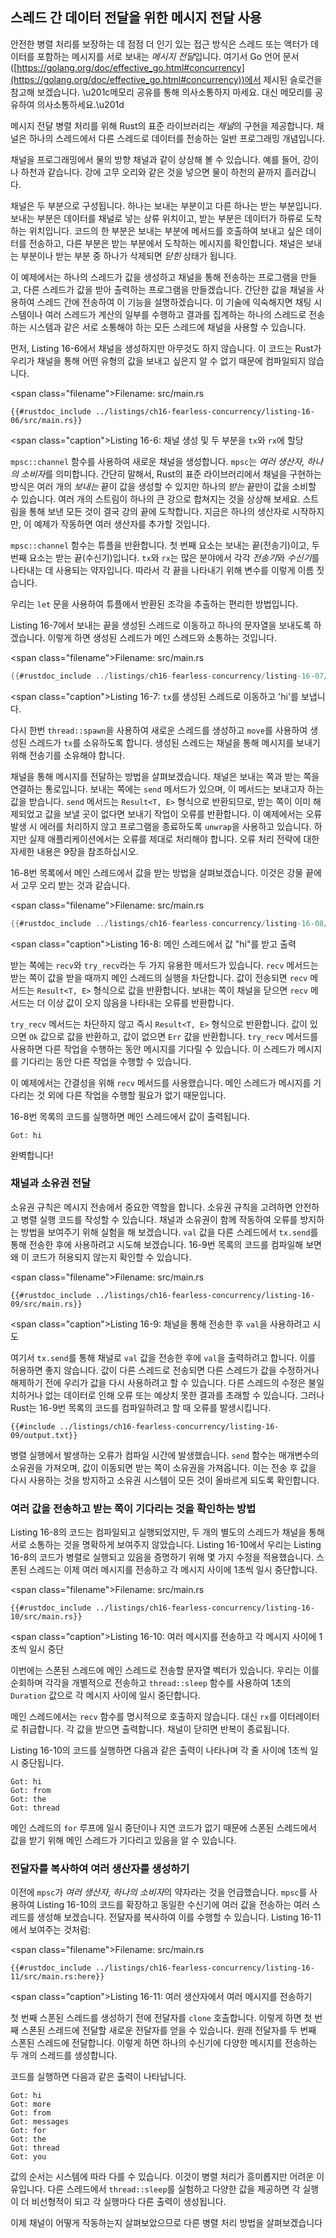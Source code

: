 ## 스레드 간 데이터 전달을 위한 메시지 전달 사용

 안전한 병렬 처리를 보장하는 데 점점 더 인기 있는 접근 방식은 스레드 또는 액터가 데이터를 포함하는 메시지를 서로 보내는 *메시지 전달*입니다. 여기서 Go 언어 문서 ([https://golang.org/doc/effective_go.html#concurrency](https://golang.org/doc/effective_go.html#concurrency))에서 제시된 슬로건을 참고해 보겠습니다.
\u201c메모리 공유를 통해 의사소통하지 마세요. 대신 메모리를 공유하여 의사소통하세요.\u201d

메시지 전달 병렬 처리를 위해 Rust의 표준 라이브러리는 *채널*의 구현을 제공합니다. 채널은 하나의 스레드에서 다른 스레드로 데이터를 전송하는 일반 프로그래밍 개념입니다.

채널을 프로그래밍에서 물의 방향 채널과 같이 상상해 볼 수 있습니다. 예를 들어, 강이나 하천과 같습니다. 강에 고무 오리와 같은 것을 넣으면 물이 하천의 끝까지 흘러갑니다.

채널은 두 부분으로 구성됩니다. 하나는 보내는 부분이고 다른 하나는 받는 부분입니다. 보내는 부분은 데이터를 채널로 넣는 상류 위치이고, 받는 부분은 데이터가 하류로 도착하는 위치입니다. 코드의 한 부분은 보내는 부분에 메서드를 호출하여 보내고 싶은 데이터를 전송하고, 다른 부분은 받는 부분에서 도착하는 메시지를 확인합니다. 채널은 보내는 부분이나 받는 부분 중 하나가 삭제되면 *닫힌* 상태가 됩니다.

이 예제에서는 하나의 스레드가 값을 생성하고 채널을 통해 전송하는 프로그램을 만들고, 다른 스레드가 값을 받아 출력하는 프로그램을 만들겠습니다. 간단한 값을 채널을 사용하여 스레드 간에 전송하여 이 기능을 설명하겠습니다. 이 기술에 익숙해지면 채팅 시스템이나 여러 스레드가 계산의 일부를 수행하고 결과를 집계하는 하나의 스레드로 전송하는 시스템과 같은 서로 소통해야 하는 모든 스레드에 채널을 사용할 수 있습니다.

먼저, Listing 16-6에서 채널을 생성하지만 아무것도 하지 않습니다. 이 코드는 Rust가 우리가 채널을 통해 어떤 유형의 값을 보내고 싶은지 알 수 없기 때문에 컴파일되지 않습니다.

<span class=\"filename\">Filename: src/main.rs</span>

```rust,ignore,does_not_compile
{{#rustdoc_include ../listings/ch16-fearless-concurrency/listing-16-06/src/main.rs}}
```

<span class=\"caption\">Listing 16-6: 채널 생성 및 두 부분을 `tx`와 `rx`에 할당</span>

`mpsc::channel` 함수를 사용하여 새로운 채널을 생성합니다. `mpsc`는 *여러 생산자, 하나의 소비자*를 의미합니다. 간단히 말해서, Rust의 표준 라이브러리에서 채널을 구현하는 방식은 여러 개의 *보내는* 끝이 값을 생성할 수 있지만 하나의 *받는* 끝만이 값을 소비할 수 있습니다. 여러 개의 스트림이 하나의 큰 강으로 합쳐지는 것을 상상해 보세요. 스트림을 통해 보낸 모든 것이 결국 강의 끝에 도착합니다. 지금은 하나의 생산자로 시작하지만, 이 예제가 작동하면 여러 생산자를 추가할 것입니다.

`mpsc::channel` 함수는 튜플을 반환합니다. 첫 번째 요소는 보내는 끝(전송기)이고, 두 번째 요소는 받는 끝(수신기)입니다. `tx`와 `rx`는 많은 분야에서 각각 *전송기*와 *수신기*를 나타내는 데 사용되는 약자입니다. 따라서 각 끝을 나타내기 위해 변수를 이렇게 이름 짓습니다.

우리는 `let` 문을 사용하여 튜플에서 반환된 조각을 추출하는 편리한 방법입니다.

Listing 16-7에서 보내는 끝을 생성된 스레드로 이동하고 하나의 문자열을 보내도록 하겠습니다. 이렇게 하면 생성된 스레드가 메인 스레드와 소통하는 것입니다.

<span class=\"filename\">Filename: src/main.rs</span>

```rust
{{#rustdoc_include ../listings/ch16-fearless-concurrency/listing-16-07/src/main.rs}}
```

<span class=\"caption\">Listing 16-7: `tx`를 생성된 스레드로 이동하고 'hi'를 보냅니다.</span>

다시 한번 `thread::spawn`을 사용하여 새로운 스레드를 생성하고 `move`를 사용하여 생성된 스레드가 `tx`를 소유하도록 합니다. 생성된 스레드는 채널을 통해 메시지를 보내기 위해 전송기를 소유해야 합니다.

채널을 통해 메시지를 전달하는 방법을 살펴보겠습니다. 채널은 보내는 쪽과 받는 쪽을 연결하는 통로입니다. 보내는 쪽에는 `send` 메서드가 있으며, 이 메서드는 보내고자 하는 값을 받습니다. `send` 메서드는 `Result<T, E>` 형식으로 반환되므로, 받는 쪽이 이미 해제되었고 값을 보낼 곳이 없다면 보내기 작업이 오류를 반환합니다. 이 예제에서는 오류 발생 시 에러를 처리하지 않고 프로그램을 종료하도록 `unwrap`을 사용하고 있습니다. 하지만 실제 애플리케이션에서는 오류를 제대로 처리해야 합니다. 오류 처리 전략에 대한 자세한 내용은 9장을 참조하십시오.

16-8번 목록에서 메인 스레드에서 값을 받는 방법을 살펴보겠습니다. 이것은 강물 끝에서 고무 오리 받는 것과 같습니다.

<span class=\"filename\">Filename: src/main.rs</span>

```rust
{{#rustdoc_include ../listings/ch16-fearless-concurrency/listing-16-08/src/main.rs}}
```

<span class=\"caption\">Listing 16-8: 메인 스레드에서 값 "hi"를 받고 출력</span>

받는 쪽에는 `recv`와 `try_recv`라는 두 가지 유용한 메서드가 있습니다. `recv` 메서드는 받는 쪽이 값을 받을 때까지 메인 스레드의 실행을 차단합니다. 값이 전송되면 `recv` 메서드는 `Result<T, E>` 형식으로 값을 반환합니다. 보내는 쪽이 채널을 닫으면 `recv` 메서드는 더 이상 값이 오지 않음을 나타내는 오류를 반환합니다.

`try_recv` 메서드는 차단하지 않고 즉시 `Result<T, E>` 형식으로 반환합니다. 값이 있으면 `Ok` 값으로 값을 반환하고, 값이 없으면 `Err` 값을 반환합니다. `try_recv` 메서드를 사용하면 다른 작업을 수행하는 동안 메시지를 기다릴 수 있습니다. 이 스레드가 메시지를 기다리는 동안 다른 작업을 수행할 수 있습니다.

이 예제에서는 간결성을 위해 `recv` 메서드를 사용했습니다. 메인 스레드가 메시지를 기다리는 것 외에 다른 작업을 수행할 필요가 없기 때문입니다.

16-8번 목록의 코드를 실행하면 메인 스레드에서 값이 출력됩니다.

<!-- 출력을 추출하지 않음. 출력의 변화는 중요하지 않으며, 컴파일러의 변화보다는 스레드가 다르게 실행되는 것 때문입니다. -->

```text
Got: hi
```

완벽합니다!

### 채널과 소유권 전달

소유권 규칙은 메시지 전송에서 중요한 역할을 합니다. 소유권 규칙을 고려하면 안전하고 병렬 실행 코드를 작성할 수 있습니다. 채널과 소유권이 함께 작동하여 오류를 방지하는 방법을 보여주기 위해 실험을 해 보겠습니다. `val` 값을 다른 스레드에서 `tx.send`를 통해 전송한 후에 사용하려고 시도해 보겠습니다. 16-9번 목록의 코드를 컴파일해 보면 왜 이 코드가 허용되지 않는지 확인할 수 있습니다.

<span class=\"filename\">Filename: src/main.rs</span>

```rust,ignore,does_not_compile
{{#rustdoc_include ../listings/ch16-fearless-concurrency/listing-16-09/src/main.rs}}
```

<span class=\"caption\">Listing 16-9: 채널을 통해 전송한 후 `val`을 사용하려고 시도</span>

여기서 `tx.send`를 통해 채널로 `val` 값을 전송한 후에 `val`을 출력하려고 합니다. 이를 허용하면 좋지 않습니다. 값이 다른 스레드로 전송되면 다른 스레드가 값을 수정하거나 해제하기 전에 우리가 값을 다시 사용하려고 할 수 있습니다. 다른 스레드의 수정은 불일치하거나 없는 데이터로 인해 오류 또는 예상치 못한 결과를 초래할 수 있습니다. 그러나 Rust는 16-9번 목록의 코드를 컴파일하려고 할 때 오류를 발생시킵니다.

```console
{{#include ../listings/ch16-fearless-concurrency/listing-16-09/output.txt}}
```

병렬 실행에서 발생하는 오류가 컴파일 시간에 발생했습니다. `send` 함수는 매개변수의 소유권을 가져오며, 값이 이동되면 받는 쪽이 소유권을 가져옵니다. 이는 전송 후 값을 다시 사용하는 것을 방지하고 소유권 시스템이 모든 것이 올바르게 되도록 확인합니다.

### 여러 값을 전송하고 받는 쪽이 기다리는 것을 확인하는 방법

Listing 16-8의 코드는 컴파일되고 실행되었지만, 두 개의 별도의 스레드가 채널을 통해 서로 소통하는 것을 명확하게 보여주지 않았습니다. Listing 16-10에서 우리는 Listing 16-8의 코드가 병렬로 실행되고 있음을 증명하기 위해 몇 가지 수정을 적용했습니다. 스폰된 스레드는 이제 여러 메시지를 전송하고 각 메시지 사이에 1초씩 일시 중단합니다.

<span class=\"filename\">Filename: src/main.rs</span>

```rust,noplayground
{{#rustdoc_include ../listings/ch16-fearless-concurrency/listing-16-10/src/main.rs}}
```

<span class=\"caption\">Listing 16-10: 여러 메시지를 전송하고 각 메시지 사이에 1초씩 일시 중단</span>

이번에는 스폰된 스레드에 메인 스레드로 전송할 문자열 벡터가 있습니다. 우리는 이를 순회하며 각각을 개별적으로 전송하고 `thread::sleep` 함수를 사용하여 1초의 `Duration` 값으로 각 메시지 사이에 일시 중단합니다.

메인 스레드에서는 `recv` 함수를 명시적으로 호출하지 않습니다. 대신 `rx`를 이터레이터로 취급합니다. 각 값을 받으면 출력합니다. 채널이 닫히면 반복이 종료됩니다.

Listing 16-10의 코드를 실행하면 다음과 같은 출력이 나타나며 각 줄 사이에 1초씩 일시 중단됩니다.

<!-- 출력을 추출하지 않음. 출력의 변경 사항은 중요하지 않으며, 컴파일러의 변경 사항이 아니라 스레드가 다르게 실행되는 것 때문입니다. -->

```text
Got: hi
Got: from
Got: the
Got: thread
```

메인 스레드의 `for` 루프에 일시 중단이나 지연 코드가 없기 때문에 스폰된 스레드에서 값을 받기 위해 메인 스레드가 기다리고 있음을 알 수 있습니다.

### 전달자를 복사하여 여러 생산자를 생성하기

이전에 `mpsc`가 *여러 생산자, 하나의 소비자*의 약자라는 것을 언급했습니다. `mpsc`를 사용하여 Listing 16-10의 코드를 확장하고 동일한 수신기에 여러 값을 전송하는 여러 스레드를 생성해 보겠습니다. 전달자를 복사하여 이를 수행할 수 있습니다. Listing 16-11에서 보여주는 것처럼:

<span class=\"filename\">Filename: src/main.rs</span>

```rust,noplayground
{{#rustdoc_include ../listings/ch16-fearless-concurrency/listing-16-11/src/main.rs:here}}
```

<span class=\"caption\">Listing 16-11: 여러 생산자에서 여러 메시지를 전송하기</span>

첫 번째 스폰된 스레드를 생성하기 전에 전달자를 `clone` 호출합니다. 이렇게 하면 첫 번째 스폰된 스레드에 전달할 새로운 전달자를 얻을 수 있습니다. 원래 전달자를 두 번째 스폰된 스레드에 전달합니다. 이렇게 하면 하나의 수신기에 다양한 메시지를 전송하는 두 개의 스레드를 생성합니다.

코드를 실행하면 다음과 같은 출력이 나타납니다.

<!-- 출력을 추출하지 않음. 출력의 변경 사항은 중요하지 않으며, 컴파일러의 변경 사항이 아니라 스레드가 다르게 실행되는 것 때문입니다. -->

```text
Got: hi
Got: more
Got: from
Got: messages
Got: for
Got: the
Got: thread
Got: you
```

값의 순서는 시스템에 따라 다를 수 있습니다. 이것이 병렬 처리가 흥미롭지만 어려운 이유입니다. 다른 스레드에서 `thread::sleep`를 실험하고 다양한 값을 제공하면 각 실행이 더 비선형적이 되고 각 실행마다 다른 출력이 생성됩니다.

이제 채널이 어떻게 작동하는지 살펴보았으므로 다른 병렬 처리 방법을 살펴보겠습니다